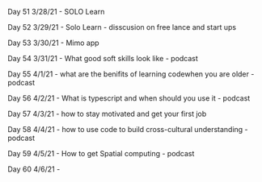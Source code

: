 Day 51
3/28/21 - SOLO Learn

Day 52
3/29/21 - Solo Learn - disscusion on free lance and start ups

Day 53
3/30/21 - Mimo app

Day 54
3/31/21 - What good soft skills look like - podcast

Day 55
4/1/21 - what are the benifits of learning codewhen you are older - podcast

Day 56
4/2/21 - What is typescript and when should you use it - podcast

Day 57
4/3/21 - how to stay motivated and get your first job

Day 58
4/4/21 - how to use code to build cross-cultural understanding - podcast

Day 59
4/5/21 - How to get Spatial computing - podcast

Day 60
4/6/21 -
